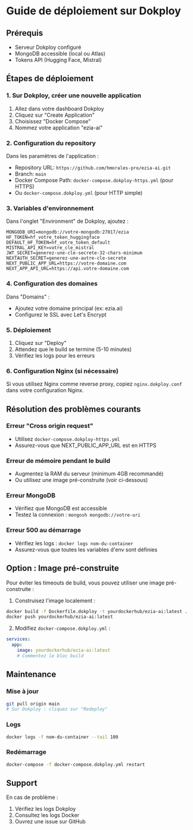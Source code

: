 # Guide de déploiement sur Dokploy

## Prérequis
- Serveur Dokploy configuré
- MongoDB accessible (local ou Atlas)
- Tokens API (Hugging Face, Mistral)

## Étapes de déploiement

### 1. Sur Dokploy, créer une nouvelle application

1. Allez dans votre dashboard Dokploy
2. Cliquez sur "Create Application"
3. Choisissez "Docker Compose"
4. Nommez votre application "ezia-ai"

### 2. Configuration du repository

Dans les paramètres de l'application :
- Repository URL: `https://github.com/hmorales-pro/ezia-ai.git`
- Branch: `main`
- Docker Compose Path: `docker-compose.dokploy-https.yml` (pour HTTPS)
- Ou `docker-compose.dokploy.yml` (pour HTTP simple)

### 3. Variables d'environnement

Dans l'onglet "Environment" de Dokploy, ajoutez :

```env
MONGODB_URI=mongodb://votre-mongodb:27017/ezia
HF_TOKEN=hf_votre_token_huggingface
DEFAULT_HF_TOKEN=hf_votre_token_default
MISTRAL_API_KEY=votre_cle_mistral
JWT_SECRET=generez-une-cle-secrete-32-chars-minimum
NEXTAUTH_SECRET=generez-une-autre-cle-secrete
NEXT_PUBLIC_APP_URL=https://votre-domaine.com
NEXT_APP_API_URL=https://api.votre-domaine.com
```

### 4. Configuration des domaines

Dans "Domains" :
- Ajoutez votre domaine principal (ex: ezia.ai)
- Configurez le SSL avec Let's Encrypt

### 5. Déploiement

1. Cliquez sur "Deploy"
2. Attendez que le build se termine (5-10 minutes)
3. Vérifiez les logs pour les erreurs

### 6. Configuration Nginx (si nécessaire)

Si vous utilisez Nginx comme reverse proxy, copiez `nginx.dokploy.conf` dans votre configuration Nginx.

## Résolution des problèmes courants

### Erreur "Cross origin request"
- Utilisez `docker-compose.dokploy-https.yml` 
- Assurez-vous que NEXT_PUBLIC_APP_URL est en HTTPS

### Erreur de mémoire pendant le build
- Augmentez la RAM du serveur (minimum 4GB recommandé)
- Ou utilisez une image pré-construite (voir ci-dessous)

### Erreur MongoDB
- Vérifiez que MongoDB est accessible
- Testez la connexion : `mongosh mongodb://votre-uri`

### Erreur 500 au démarrage
- Vérifiez les logs : `docker logs nom-du-container`
- Assurez-vous que toutes les variables d'env sont définies

## Option : Image pré-construite

Pour éviter les timeouts de build, vous pouvez utiliser une image pré-construite :

1. Construisez l'image localement :
```bash
docker build -f Dockerfile.dokploy -t yourdockerhub/ezia-ai:latest .
docker push yourdockerhub/ezia-ai:latest
```

2. Modifiez `docker-compose.dokploy.yml` :
```yaml
services:
  app:
    image: yourdockerhub/ezia-ai:latest
    # Commentez le bloc build
```

## Maintenance

### Mise à jour
```bash
git pull origin main
# Sur Dokploy : cliquez sur "Redeploy"
```

### Logs
```bash
docker logs -f nom-du-container --tail 100
```

### Redémarrage
```bash
docker-compose -f docker-compose.dokploy.yml restart
```

## Support

En cas de problème :
1. Vérifiez les logs Dokploy
2. Consultez les logs Docker
3. Ouvrez une issue sur GitHub
